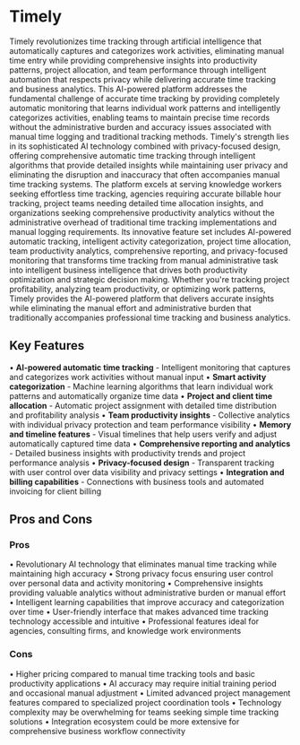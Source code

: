 # Timely

Timely revolutionizes time tracking through artificial intelligence that automatically captures and categorizes work activities, eliminating manual time entry while providing comprehensive insights into productivity patterns, project allocation, and team performance through intelligent automation that respects privacy while delivering accurate time tracking and business analytics. This AI-powered platform addresses the fundamental challenge of accurate time tracking by providing completely automatic monitoring that learns individual work patterns and intelligently categorizes activities, enabling teams to maintain precise time records without the administrative burden and accuracy issues associated with manual time logging and traditional tracking methods. Timely's strength lies in its sophisticated AI technology combined with privacy-focused design, offering comprehensive automatic time tracking through intelligent algorithms that provide detailed insights while maintaining user privacy and eliminating the disruption and inaccuracy that often accompanies manual time tracking systems. The platform excels at serving knowledge workers seeking effortless time tracking, agencies requiring accurate billable hour tracking, project teams needing detailed time allocation insights, and organizations seeking comprehensive productivity analytics without the administrative overhead of traditional time tracking implementations and manual logging requirements. Its innovative feature set includes AI-powered automatic tracking, intelligent activity categorization, project time allocation, team productivity analytics, comprehensive reporting, and privacy-focused monitoring that transforms time tracking from manual administrative task into intelligent business intelligence that drives both productivity optimization and strategic decision making. Whether you're tracking project profitability, analyzing team productivity, or optimizing work patterns, Timely provides the AI-powered platform that delivers accurate insights while eliminating the manual effort and administrative burden that traditionally accompanies professional time tracking and business analytics.

## Key Features

• **AI-powered automatic time tracking** - Intelligent monitoring that captures and categorizes work activities without manual input
• **Smart activity categorization** - Machine learning algorithms that learn individual work patterns and automatically organize time data
• **Project and client time allocation** - Automatic project assignment with detailed time distribution and profitability analysis
• **Team productivity insights** - Collective analytics with individual privacy protection and team performance visibility
• **Memory and timeline features** - Visual timelines that help users verify and adjust automatically captured time data
• **Comprehensive reporting and analytics** - Detailed business insights with productivity trends and project performance analysis
• **Privacy-focused design** - Transparent tracking with user control over data visibility and privacy settings
• **Integration and billing capabilities** - Connections with business tools and automated invoicing for client billing

## Pros and Cons

### Pros
• Revolutionary AI technology that eliminates manual time tracking while maintaining high accuracy
• Strong privacy focus ensuring user control over personal data and activity monitoring
• Comprehensive insights providing valuable analytics without administrative burden or manual effort
• Intelligent learning capabilities that improve accuracy and categorization over time
• User-friendly interface that makes advanced time tracking technology accessible and intuitive
• Professional features ideal for agencies, consulting firms, and knowledge work environments

### Cons
• Higher pricing compared to manual time tracking tools and basic productivity applications
• AI accuracy may require initial training period and occasional manual adjustment
• Limited advanced project management features compared to specialized project coordination tools
• Technology complexity may be overwhelming for teams seeking simple time tracking solutions
• Integration ecosystem could be more extensive for comprehensive business workflow connectivity